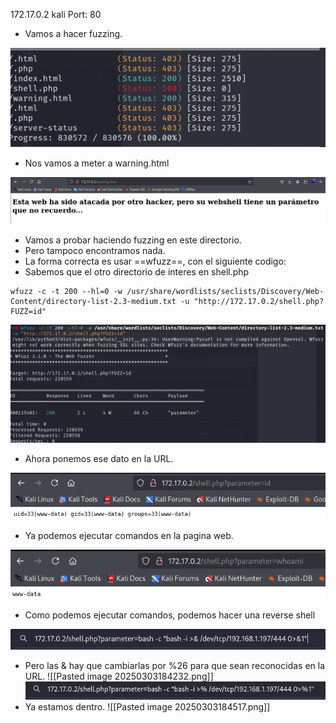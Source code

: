 172.17.0.2
kali
Port: 80

- Vamos a hacer fuzzing.

![](../Imagenes/Pasted%20image%2020250303180955.png)

- Nos vamos a meter a warning.html


![](../Imagenes/Pasted%20image%2020250303181015.png)

- Vamos a probar haciendo fuzzing en este directorio.
- Pero tampoco encontramos nada.
- La forma correcta es usar ==wfuzz==, con el siguiente codigo:
- Sabemos que el otro directorio de interes en shell.php
```
wfuzz -c -t 200 --hl=0 -w /usr/share/wordlists/seclists/Discovery/Web-Content/directory-list-2.3-medium.txt -u "http://172.17.0.2/shell.php?FUZZ=id"

```

![](../Imagenes/Pasted%20image%2020250303183520.png)

- Ahora ponemos ese dato en la URL.

![](../Imagenes/Pasted%20image%2020250303183624.png)

- Ya podemos ejecutar comandos en la pagina web.

![](../Imagenes/Pasted%20image%2020250303183648.png)

- Como podemos ejecutar comandos, podemos hacer una reverse shell

![](../Imagenes/Pasted%20image%2020250303184211.png)

- Pero las & hay que cambiarlas por %26 para que sean reconocidas en la URL.
![[Pasted image 20250303184232.png]]
![](../Imagenes/Pasted%20image%2020250303184232.png)
- Ya estamos dentro.
![[Pasted image 20250303184517.png]]
